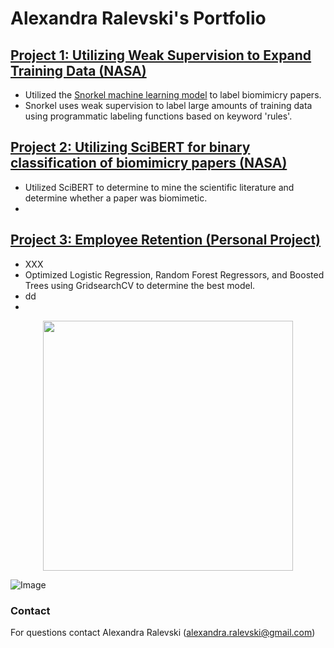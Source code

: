 # Alexandra Ralevski's Portfolio




## [Project 1: Utilizing Weak Supervision to Expand Training Data (NASA)](https://github.com/ARalevski/nasa_petal_snorkel)
- Utilized the [Snorkel machine learning model](https://snorkel.ai/) to label biomimicry papers.
- Snorkel uses weak supervision to label large amounts of training data using programmatic labeling functions based on keyword 'rules'.

## [Project 2: Utilizing SciBERT for binary classification of biomimicry papers (NASA)](https://github.com/ARalevski/nasa_petal_scibert)
- Utilized SciBERT to determine to mine the scientific literature and determine whether a paper was biomimetic.
- 


## [Project 3: Employee Retention (Personal Project)](https://github.com/ARalevski/which_employees_leave)
- XXX
- Optimized Logistic Regression, Random Forest Regressors, and Boosted Trees using GridsearchCV to determine the best model.
- dd
-

<p align="center">
  <img width="400" src="https://user-images.githubusercontent.com/68359251/140568193-f845f3dc-aec8-42af-a295-39e5f3c2b43c.png">
</p>

![Image](https://user-images.githubusercontent.com/68359251/140568255-abe08844-eced-4995-adaa-d2c73c4c3239.png)


### Contact
For questions contact Alexandra Ralevski (alexandra.ralevski@gmail.com)

